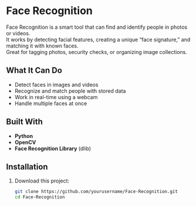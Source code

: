 # Face Recognition

Face Recognition is a smart tool that can find and identify people in photos or videos.  
It works by detecting facial features, creating a unique “face signature,” and matching it with known faces.  
Great for tagging photos, security checks, or organizing image collections.



##  What It Can Do
- Detect faces in images and videos
- Recognize and match people with stored data
- Work in real-time using a webcam
- Handle multiple faces at once



##  Built With
- **Python**
- **OpenCV**
- **Face Recognition Library** (dlib)



##  Installation
1. Download this project:
   ```bash
   git clone https://github.com/yourusername/Face-Recognition.git
   cd Face-Recognition
